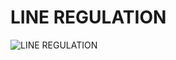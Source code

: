 # LINE REGULATION
![LINE REGULATION](https://user-images.githubusercontent.com/101441389/164708833-f437a9a0-732a-4605-a0de-64db7596c8a6.PNG)
